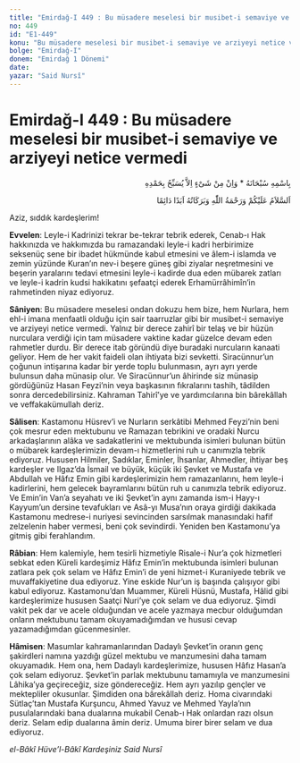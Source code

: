 ```yaml
---
title: "Emirdağ-I 449 : Bu müsadere meselesi bir musibet-i semaviye ve arziyeyi netice vermedi"
no: 449
id: "E1-449"
konu: "Bu müsadere meselesi bir musibet-i semaviye ve arziyeyi netice vermedi"
bolge: "Emirdağ-I"
donem: "Emirdağ 1 Dönemi"
date: 
yazar: "Said Nursî"
---
```


# Emirdağ-I 449 : Bu müsadere meselesi bir musibet-i semaviye ve arziyeyi netice vermedi

<p class="arabic" dir="rtl" title="Meal: “Subhân Allah’ın adıyla” * “Hiçbir şey yoktur ki O'nu hamd ile tesbih etmesin” [İsrâ 17:44]">بِاسْمِهِ سُبْحَانَهُ * وَاِنْ مِنْ شَىْءٍ اِلاَّ يُسَبِّحُ بِحَمْدِهِ</p>

<p class="arabic" dir="rtl" title="Meal: “Allah’ın selâmı, rahmeti ve bereketleri, ebedî ve dâimî olarak üzerinize olsun.”">اَلسَّلاَمُ عَلَيْكُمْ وَرَحْمَةُ اللّٰهِ وَبَرَكَاتُهُ اَبَدًا دَائِمًا</p>

Aziz, sıddık kardeşlerim!

**Evvelen**: Leyle-i Kadrinizi tekrar be-tekrar tebrik ederek, Cenab-ı Hak hakkınızda ve hakkımızda bu ramazandaki leyle-i kadri herbirimize seksenüç sene bir ibadet hükmünde kabul etmesini ve âlem-i islamda ve zemin yüzünde Kuran’ın nev-i beşere güneş gibi ziyalar neşretmesini ve beşerin yaralarını tedavi etmesini leyle-i kadirde dua eden mübarek zatları ve leyle-i kadrin kudsi hakikatını şefaatçi ederek Erhamürrâhimîn’in rahmetinden niyaz ediyoruz.

**Sâniyen**: Bu müsadere meselesi ondan dokuzu hem bize, hem Nurlara, hem ehl-i imana menfaatli olduğu için sair taarruzlar gibi bir musibet-i semaviye ve arziyeyi netice vermedi. Yalnız bir derece zahirî bir telaş ve bir hüzün nurculara verdiği için tam müsadere vaktine kadar güzelce devam eden rahmetler durdu. Bir derece itab göründü diye buradaki nurcuların kanaati geliyor. Hem de her vakit faideli olan ihtiyata bizi sevketti. Siracünnur’un çoğunun intişarına kadar bir yerde toplu bulunmasın, ayrı ayrı yerde bulunsun daha münasip olur. Ve Siracünnur’un âhirinde siz münasip gördüğünüz Hasan Feyzi’nin veya başkasının fıkralarını tashih, tâdilden sonra dercedebilirsiniz. Kahraman Tahirî’ye ve yardımcılarına bin bârekâllah ve veffakakümullah deriz.

**Sâlisen**: Kastamonu Hüsrev’i ve Nurların serkâtibi Mehmed Feyzi’nin beni çok mesrur eden mektubunu ve Ramazan tebrikini ve oradaki Nurcu arkadaşlarının alâka ve sadakatlerini ve mektubunda isimleri bulunan bütün o mübarek kardeşlerimizin devam-ı hizmetlerini ruh u canımızla tebrik ediyoruz. Hususen Hilmiler, Sadıklar, Eminler, İhsanlar, Ahmedler, ihtiyar beş kardeşler ve Ilgaz’da İsmail ve büyük, küçük iki Şevket ve Mustafa ve Abdullah ve Hâfız Emin gibi kardeşlerimizin hem ramazanlarını, hem leyle-i kadirlerini, hem gelecek bayramlarını bütün ruh u canımızla tebrik ediyoruz. Ve Emin’in Van’a seyahatı ve iki Şevket’in aynı zamanda ism-i Hayy-ı Kayyum’un dersine tevafukları ve Asâ-yı Musa’nın oraya girdiği dakikada Kastamonu medrese-i nuriyesi sevincinden sarsılmak manasındaki hafif zelzelenin haber vermesi, beni çok sevindirdi. Yeniden ben Kastamonu’ya gitmiş gibi ferahlandım.

**Râbian**: Hem kalemiyle, hem tesirli hizmetiyle Risale-i Nur’a çok hizmetleri sebkat eden Küreli kardeşimiz Hâfız Emin’in mektubunda isimleri bulunan zatlara pek çok selam ve Hâfız Emin’i de yeni hizmet-i Kuraniyede tebrik ve muvaffakiyetine dua ediyoruz. Yine eskide Nur’un iş başında çalışıyor gibi kabul ediyoruz. Kastamonu’dan Muammer, Küreli Hüsnü, Mustafa, Hâlid gibi kardeşlerimize hususen Saatçi Nuri’ye çok selam ve dua ediyoruz. Şimdi vakit pek dar ve acele olduğundan ve acele yazmaya mecbur olduğumdan onların mektubunu tamam okuyamadığımdan ve hususi cevap yazamadığımdan gücenmesinler.

**Hâmisen**: Masumlar kahramanlarından Dadaylı Şevket’in oranın genç şakirdleri namına yazdığı güzel mektubu ve manzumesini daha tamam okuyamadık. Hem ona, hem Dadaylı kardeşlerimize, hususen Hâfız Hasan’a çok selam ediyoruz. Şevket’in parlak mektubunu tamamıyla ve manzumesini Lâhika’ya geçireceğiz, size göndereceğiz. Hem ayrı yazılıp gençler ve mektepliler okusunlar. Şimdiden ona bârekâllah deriz. Homa civarındaki Sütlaç’tan Mustafa Kurşuncu, Ahmed Yavuz ve Mehmed Yayla’nın pusulalarındaki bana dualarına mukabil Cenab-ı Hak onlardan razı olsun deriz. Selam edip dualarına âmin deriz. Umuma birer birer selam ve dua ediyoruz.

*el-Bâkî Hüve’l-Bâkî*
*Kardeşiniz*
*Said Nursî*
